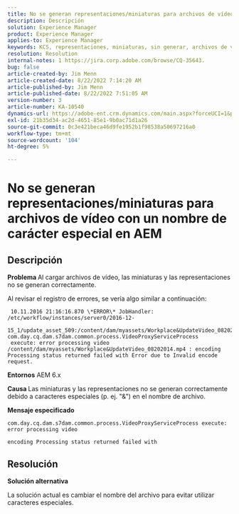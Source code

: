 ```yaml
---
title: No se generan representaciones/miniaturas para archivos de vídeo con un nombre de carácter especial en AEM
description: Descripción
solution: Experience Manager
product: Experience Manager
applies-to: Experience Manager
keywords: KCS, representaciones, miniaturas, sin generar, archivos de vídeo, carácter especial, nombre, AEM, Adobe Experience Manager
resolution: Resolution
internal-notes: 1 https://jira.corp.adobe.com/browse/CQ-35643.
bug: false
article-created-by: Jim Menn
article-created-date: 8/22/2022 7:14:20 AM
article-published-by: Jim Menn
article-published-date: 8/22/2022 7:51:05 AM
version-number: 3
article-number: KA-10540
dynamics-url: https://adobe-ent.crm.dynamics.com/main.aspx?forceUCI=1&pagetype=entityrecord&etn=knowledgearticle&id=75806a09-ea21-ed11-b83e-0022480866ad
exl-id: 21b35d34-ac2d-4651-85e1-9b0ac71d1a26
source-git-commit: 0c3e421beca46d9fe1952b1f98538a50697216a0
workflow-type: tm+mt
source-wordcount: '104'
ht-degree: 5%

---
```


# No se generan representaciones/miniaturas para archivos de vídeo con un nombre de carácter especial en AEM

## Descripción


<b>Problema </b>
Al cargar archivos de vídeo, las miniaturas y las representaciones no se generan correctamente.

Al revisar el registro de errores, se vería algo similar a continuación:

```
 10.11.2016 21:16:16.870 \*ERROR\* JobHandler: /etc/workflow/instances/server0/2016-12-
 15_1/update_asset_509:/content/dam/myassets/Workplace&UpdateVideo_08202014.mp4/jcr:content/renditions/original com.day.cq.dam.s7dam.common.process.VideoProxyServiceProcess 
 execute: error processing video /content/dam/myassets/Workplace&UpdateVideo_08202014.mp4 : encoding Processing status returned failed with Error due to Invalid encode request. 
```

<b>Entornos</b>
AEM 6.x

<b>Causa </b>
Las miniaturas y las representaciones no se generan correctamente debido a caracteres especiales (p. ej. &quot;&amp;&quot;) en el nombre de archivo.
 

<b>Mensaje especificado</b>


```
com.day.cq.dam.s7dam.common.process.VideoProxyServiceProcess execute: error processing video

encoding Processing status returned failed with
```



## Resolución


<b>Solución alternativa</b>

La solución actual es cambiar el nombre del archivo para evitar utilizar caracteres especiales.
